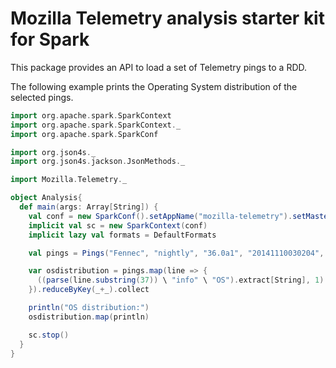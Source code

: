 Mozilla Telemetry analysis starter kit for Spark
================================================

This package provides an API to load a set of Telemetry pings to a RDD.

The following example prints the Operating System distribution of the selected pings.

```scala
import org.apache.spark.SparkContext
import org.apache.spark.SparkContext._
import org.apache.spark.SparkConf

import org.json4s._
import org.json4s.jackson.JsonMethods._

import Mozilla.Telemetry._

object Analysis{
  def main(args: Array[String]) {
    val conf = new SparkConf().setAppName("mozilla-telemetry").setMaster("local[*]")
    implicit val sc = new SparkContext(conf)
    implicit lazy val formats = DefaultFormats

    val pings = Pings("Fennec", "nightly", "36.0a1", "20141110030204", "20141110").RDD(0.1)

    var osdistribution = pings.map(line => {
      ((parse(line.substring(37)) \ "info" \ "OS").extract[String], 1)
    }).reduceByKey(_+_).collect

    println("OS distribution:")
    osdistribution.map(println)

    sc.stop()
  }
}
```
